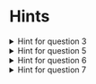 # Hints

<details><summary>Hint for question 3</summary>
<p>
Make sure to make this an `O(1)` operation.
</p>
</details>


<details><summary>Hint for question 5</summary>
<p>
This will require shifting cows to the left to get rid of the empty space.
</p>
</details>


<details><summary>Hint for question 6</summary>
<p>
This will require shifting cows to the right to make room for the new cow.
</p>
</details>


<details><summary>Hint for question 7</summary>
<p>
This will require halving the size of your array if it is less than 25% full, and doubling the size of it when it fills up. Think carefully about what your code will do: when down-sizing, make sure to have a "lower limit" so that the array does not eventually resize to length 1.
</p>
</details>
